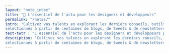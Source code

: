 ```yaml
---
layout: "note_index"
title: "📰 L'essentiel de l'actu pour les designers et développeurs"
permalink: "/notes/"
intro: "Cultivez vos talents en explorant les derniers conseils, outils, inspirations et ressources,
sélectionnés à partir de centaines de blogs, de tweets & de newsletters. En cours de mise à jour."
text-twtr : "L'essentiel de l'actu pour les designers et développeurs par @MagDuWebdesign"
description: "Cultivez vos talents en explorant les derniers conseils, outils, inspirations et ressources,
sélectionnés à partir de centaines de blogs, de tweets & de newsletters."
---
```

